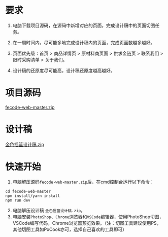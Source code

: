 # 要求

1. 电脑下载项目源码，在源码中新增对应的页面，完成设计稿中的页面切图任务。

2. 在一周时间内，尽可能多地完成设计稿内的页面，完成页面数越多越好。

3. 页面优先级：首页 > 商品详情页 > 原材料商页面 > 供求金链页 > 联系我们 > 限时采购清单 > 关于我们。

4. 设计稿的还原度尽可能高，设计稿还原度越高越好。


# 项目源码

[fecode-web-master.zip](fecode-web-master.zip)

# 设计稿

[金色摇篮设计稿.zip](金色摇篮设计稿.zip)



# 快速开始

1. 电脑解压源码`fecode-web-master.zip`后，在cmd控制台运行以下命令：

```text
cd fecode-web-master
npm install/yarn install
npm run dev
```

2. 电脑解压设计稿 `金色摇篮设计稿.zip`。
3. 电脑安装`PhotoShop`、`Chrome`浏览器和`VSCode`编辑器，使用PhotoShop切图，VSCode编写代码，Chrome浏览器预览效果。（注：切图工具建议使用PS，其他切图工具如PxCook亦可，选择自己喜欢的工具即可）






